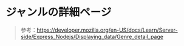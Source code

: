 # ジャンルの詳細ページ

> 参考：https://developer.mozilla.org/en-US/docs/Learn/Server-side/Express_Nodejs/Displaying_data/Genre_detail_page

